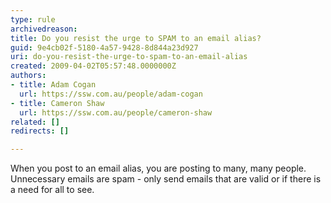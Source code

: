 ```yaml
---
type: rule
archivedreason: 
title: Do you resist the urge to SPAM to an email alias?
guid: 9e4cb02f-5180-4a57-9428-8d844a23d927
uri: do-you-resist-the-urge-to-spam-to-an-email-alias
created: 2009-04-02T05:57:48.0000000Z
authors:
- title: Adam Cogan
  url: https://ssw.com.au/people/adam-cogan
- title: Cameron Shaw
  url: https://ssw.com.au/people/cameron-shaw
related: []
redirects: []

---
```



When you post to an email alias, you are posting to many, many people. Unnecessary emails are spam - only send emails that are valid or if there is a need for all to see.

<br><excerpt class='endintro'></excerpt><br>



